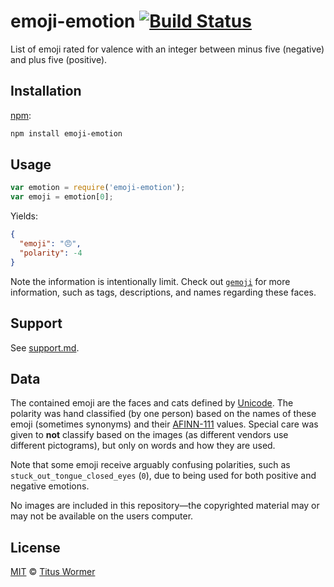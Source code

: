 # emoji-emotion [![Build Status][travis-badge]][travis]

List of emoji rated for valence with an integer between minus five
(negative) and plus five (positive).

## Installation

[npm][]:

```bash
npm install emoji-emotion
```

## Usage

```javascript
var emotion = require('emoji-emotion');
var emoji = emotion[0];
```

Yields:

```json
{
  "emoji": "😠",
  "polarity": -4
}
```

Note the information is intentionally limit.  Check out [`gemoji`][gemoji]
for more information, such as tags, descriptions, and names regarding
these faces.

## Support

See [support.md][support].

## Data

The contained emoji are the faces and cats defined by [Unicode][].
The polarity was hand classified (by one person) based on the names of
these emoji (sometimes synonyms) and their [AFINN-111][] values.
Special care was given to **not** classify based on the images (as
different vendors use different pictograms), but only on words and how
they are used.

Note that some emoji receive arguably confusing polarities, such as
`stuck_out_tongue_closed_eyes` (`0`), due to being used for both
positive and negative emotions.

No images are included in this repository—the copyrighted material
may or may not be available on the users computer.

## License

[MIT][license] © [Titus Wormer][author]

<!-- Definitions -->

[travis-badge]: https://img.shields.io/travis/wooorm/emoji-emotion.svg

[travis]: https://travis-ci.org/wooorm/emoji-emotion

[npm]: https://docs.npmjs.com/cli/install

[license]: LICENSE

[author]: http://wooorm.com

[support]: support.md

[gemoji]: https://github.com/wooorm/gemoji

[unicode]: http://www.unicode.org/Public/emoji/1.0/full-emoji-list.html

[afinn-111]: https://github.com/wooorm/afinn-111
